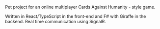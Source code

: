 Pet project for an online multiplayer Cards Against Humanity - style game.

Written in React/TypeScript in the front-end and F# with Giraffe in the backend. Real time communication using SignalR.